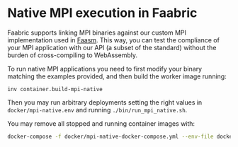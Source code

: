 # Native MPI execution in Faabric

Faabric supports linking MPI binaries against our custom MPI implementation
used in [Faasm](https://github.com/faasm/faasm). This way, you can test the
compliance of your MPI application with our API (a subset of the standard)
without the burden of cross-compiling to WebAssembly.

To run native MPI applications you need to first modify your binary matching
the examples provided, and then build the worker image running:
```
inv container.build-mpi-native
```

Then you may run arbitrary deployments setting the right values in
`docker/mpi-native.env` and running `./bin/run_mpi_native.sh`.

You may remove all stopped and running container images with:
```bash
docker-compose -f docker/mpi-native-docker-compose.yml --env-file docker/mpi-native.env down
```
